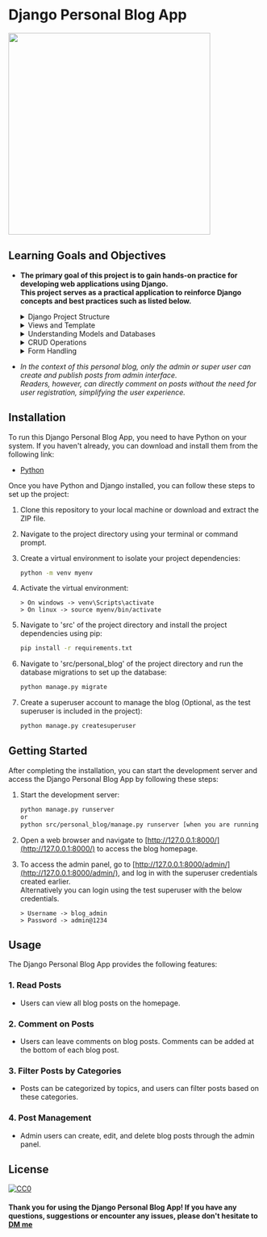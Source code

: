 # Django Personal Blog App

<img src="previews/demo.gif" height="400"/>

<br/>

## Learning Goals and Objectives
* **The primary goal of this project is to gain hands-on practice for developing web applications using Django.<br/>This project serves as a practical application to reinforce Django concepts and best practices such as listed below.**
   <details>
      <summary>Django Project Structure</summary>
      <p>Understand the project's folder structure, including the settings, URLs, and app organization in a Django project.</p>
   </details>
   <details>
      <summary>Views and Template</summary>
      <p>Gain experience in creating views and templates to render dynamic content and user interfaces.</p>
   </details>
   <details>
      <summary>Understanding Models and Databases</summary>
      <p>Learn how to define database models, create migrations, and manage the database schema using Django's Object-Relational Mapping (ORM)..</p>
   </details>
   <details>
      <summary>CRUD Operations</summary>
      <p>Learn how to perform Create, Read, Update, and Delete (CRUD) operations, which are fundamental to web applications.</p>
   </details>
    <details>
      <summary>Form Handling</summary>
      <p>Understand form handling in Django, including form validation and submission.</p>
   </details>

* *In the context of this personal blog, only the admin or super user can create and publish posts from admin interface.<br/>Readers, however, can directly comment on posts without the need for user registration, simplifying the user experience.*

## Installation
To run this Django Personal Blog App, you need to have Python on your system. If you haven't already, you can download and install them from the following link:
- [Python](https://www.python.org/downloads/)

Once you have Python and Django installed, you can follow these steps to set up the project:

1. Clone this repository to your local machine or download and extract the ZIP file.

2. Navigate to the project directory using your terminal or command prompt.

3. Create a virtual environment to isolate your project dependencies:
   ```bash
   python -m venv myenv
   ```

4. Activate the virtual environment:
     ```
    > On windows -> venv\Scripts\activate
    > On linux -> source myenv/bin/activate
     ```

5. Navigate to 'src' of the project directory and install the project dependencies using pip:
   ```bash
   pip install -r requirements.txt
   ```

6. Navigate to 'src/personal_blog' of the project directory and run the database migrations to set up the database:
   ```bash
   python manage.py migrate
   ```

7. Create a superuser account to manage the blog (Optional, as the test superuser is included in the project):
   ```bash
   python manage.py createsuperuser
   ```

## Getting Started
After completing the installation, you can start the development server and access the Django Personal Blog App by following these steps:

1. Start the development server:
   ```bash
   python manage.py runserver
   or
   python src/personal_blog/manage.py runserver [when you are running from project directory]
   ```

2. Open a web browser and navigate to [http://127.0.0.1:8000/](http://127.0.0.1:8000/) to access the blog homepage.

3. To access the admin panel, go to [http://127.0.0.1:8000/admin/](http://127.0.0.1:8000/admin/), and log in with the superuser credentials created earlier.<br/>Alternatively you can login using the test superuser with the below credentials.
     ```
    > Username -> blog_admin
    > Password -> admin@1234
     ```

## Usage
The Django Personal Blog App provides the following features:

### 1. Read Posts
- Users can view all blog posts on the homepage.

### 2. Comment on Posts
- Users can leave comments on blog posts. Comments can be added at the bottom of each blog post.

### 3. Filter Posts by Categories
- Posts can be categorized by topics, and users can filter posts based on these categories.

### 4. Post Management
- Admin users can create, edit, and delete blog posts through the admin panel.

## License

[![CC0](http://mirrors.creativecommons.org/presskit/buttons/88x31/svg/cc-zero.svg)](https://creativecommons.org/publicdomain/zero/1.0/)


#### **Thank you for using the Django Personal Blog App! If you have any questions, suggestions or encounter any issues, please don't hesitate to [DM me](https://twitter.com/randomdotfloat)**